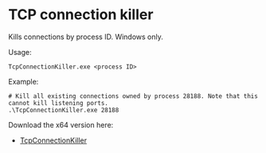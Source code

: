 # TCP connection killer
Kills connections by process ID. Windows only.

Usage:
```
TcpConnectionKiller.exe <process ID>
```

Example:
```
# Kill all existing connections owned by process 28188. Note that this cannot kill listening ports.
.\TcpConnectionKiller.exe 28188
```

Download the x64 version here:
* [TcpConnectionKiller](https://github.com/nzbart/TcpConnectionKiller/releases/download/0.2/TcpConnectionKiller.x64.zip)

